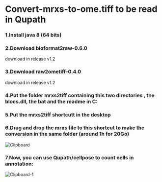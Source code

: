 # Convert-mrxs-to-ome.tiff to be read in Qupath

### 1.Install java 8 (64 bits)
### 2.Download bioformat2raw-0.6.0
download in release v1.2
### 3.Download raw2ometiff-0.4.0
download in release v1.2
### 4.Put the folder mrxs2tiff containing this two directories , the blocs.dll, the bat and the readme in C:
### 5.Put the mrxs2tiff shortcutt in the desktop
### 6.Drag and drop the mrxs file to this shortcut to make the conversion in the same folder (around 1h for 20Go)

![Clipboard](https://user-images.githubusercontent.com/41480459/220156842-83284af8-8742-43a1-b3f9-2b1d74ffd743.jpg)

### 7.Now, you can use Qupath/cellpose to count cells in annotation:                                                                                                            

![Clipboard-1](https://user-images.githubusercontent.com/41480459/220325043-0a3c61a8-b91a-426c-b53b-8f33809234bf.jpg)
